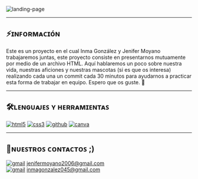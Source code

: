 ![landing-page](https://github.com/user-attachments/assets/73cf0ac2-dc0e-4c60-8815-6f715c6e7630)

---
## ⚡ɪɴꜰᴏʀᴍᴀᴄɪóɴ
Este es un proyecto en el cual Inma González y Jenifer Moyano trabajaremos juntas, este proyecto consiste en presentarnos mutuamente por medio de un archivo HTML.
Aquí hablaremos un poco sobre nuestra vida, nuestras aficiones y nuestras mascotas (si es que os interesa) realizando cada una un commit cada 30 minutos para ayudarnos a practicar esta forma de trabajar en equipo.
Espero que os guste. 🤝

---
## 🛠️ʟᴇɴɢᴜᴀᴊᴇꜱ ʏ ʜᴇʀʀᴀᴍɪᴇɴᴛᴀꜱ
<a href='https://github.com/shivamkapasia0' target="_blank"><img alt='html5' src='https://img.shields.io/badge/HTML5-100000?style=for-the-badge&logo=html5&logoColor=white&labelColor=F16529&color=F16529'/></a>
<a href='https://github.com/shivamkapasia0' target="_blank"><img alt='css3' src='https://img.shields.io/badge/CSS3-100000?style=for-the-badge&logo=css3&logoColor=white&labelColor=3C9CD7&color=3C9CD7'/></a>
<a href='https://github.com/shivamkapasia0' target="_blank"><img alt='github' src='https://img.shields.io/badge/GitHub-100000?style=for-the-badge&logo=github&logoColor=white&labelColor=000000&color=000000'/></a>
<a href='https://github.com/shivamkapasia0' target="_blank"><img alt='canva' src='https://img.shields.io/badge/canva-100000?style=for-the-badge&logo=canva&logoColor=white&labelColor=00C4CC&color=00C4CC'/></a>

---
## 💬ɴᴜᴇꜱᴛʀᴏꜱ ᴄᴏɴᴛᴀᴄᴛᴏꜱ ;)
<a href='https://github.com/shivamkapasia0' target="_blank"><img alt='gmail' src='https://img.shields.io/badge/-100000?style=flat-square&logo=gmail&logoColor=white&labelColor=D14836&color=D14836'/></a> <a href="jenifermoyano2006@gmail.com">jenifermoyano2006@gmail.com</a>
<br>
<a href='https://github.com/shivamkapasia0' target="_blank"><img alt='gmail' src='https://img.shields.io/badge/-100000?style=flat-square&logo=gmail&logoColor=white&labelColor=D14836&color=D14836'/></a> <a href="inmagonzalez045@gmail.com">inmagonzalez045@gmail.com</a>
